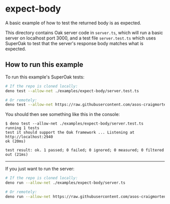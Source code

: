 # expect-body

A basic example of how to test the returned body is as expected.

This directory contains Oak server code in `server.ts`, which will run a basic server on localhost port 3000, and a test file `server.test.ts` which uses SuperOak to test that the server's response body matches what is expected.

## How to run this example

To run this example's SuperOak tests:

```bash
# If the repo is cloned locally:
deno test --allow-net ./examples/expect-body/server.test.ts

# Or remotely:
deno test --allow-net https://raw.githubusercontent.com/asos-craigmorten/superoak/main/examples/expect-body/server.test.ts
```

You should then see something like this in the console:

```console
$ deno test --allow-net ./examples/expect-body/server.test.ts
running 1 tests
test it should support the Oak framework ... Listening at http://localhost:2940
ok (20ms)

test result: ok. 1 passed; 0 failed; 0 ignored; 0 measured; 0 filtered out (21ms)
```

---

If you just want to run the server:

```bash
# If the repo is cloned locally:
deno run --allow-net ./examples/expect-body/server.ts

# Or remotely:
deno run --allow-net https://raw.githubusercontent.com/asos-craigmorten/superoak/main/examples/expect-body/server.ts
```
